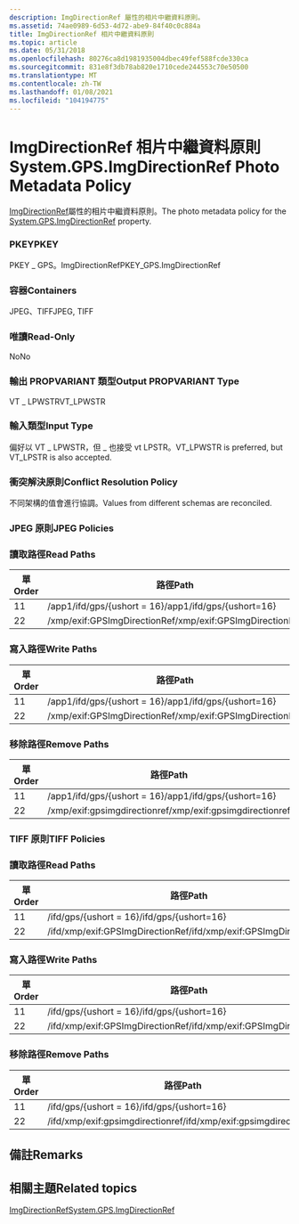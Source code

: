 ```yaml
---
description: ImgDirectionRef 屬性的相片中繼資料原則。
ms.assetid: 74ae0989-6d53-4d72-abe9-84f40c0c884a
title: ImgDirectionRef 相片中繼資料原則
ms.topic: article
ms.date: 05/31/2018
ms.openlocfilehash: 80276ca8d1981935004dbec49fef588fcde330ca
ms.sourcegitcommit: 831e8f3db78ab820e1710cede244553c70e50500
ms.translationtype: MT
ms.contentlocale: zh-TW
ms.lasthandoff: 01/08/2021
ms.locfileid: "104194775"
---
```

# <a name="systemgpsimgdirectionref-photo-metadata-policy"></a><span data-ttu-id="38b01-103">ImgDirectionRef 相片中繼資料原則</span><span class="sxs-lookup"><span data-stu-id="38b01-103">System.GPS.ImgDirectionRef Photo Metadata Policy</span></span>

<span data-ttu-id="38b01-104">[ImgDirectionRef](../properties/props-system-gps-imgdirectionref.md)屬性的相片中繼資料原則。</span><span class="sxs-lookup"><span data-stu-id="38b01-104">The photo metadata policy for the [System.GPS.ImgDirectionRef](../properties/props-system-gps-imgdirectionref.md) property.</span></span>

### <a name="pkey"></a><span data-ttu-id="38b01-105">PKEY</span><span class="sxs-lookup"><span data-stu-id="38b01-105">PKEY</span></span>

<span data-ttu-id="38b01-106">PKEY \_ GPS。ImgDirectionRef</span><span class="sxs-lookup"><span data-stu-id="38b01-106">PKEY\_GPS.ImgDirectionRef</span></span>

### <a name="containers"></a><span data-ttu-id="38b01-107">容器</span><span class="sxs-lookup"><span data-stu-id="38b01-107">Containers</span></span>

<span data-ttu-id="38b01-108">JPEG、TIFF</span><span class="sxs-lookup"><span data-stu-id="38b01-108">JPEG, TIFF</span></span>

### <a name="read-only"></a><span data-ttu-id="38b01-109">唯讀</span><span class="sxs-lookup"><span data-stu-id="38b01-109">Read-Only</span></span>

<span data-ttu-id="38b01-110">No</span><span class="sxs-lookup"><span data-stu-id="38b01-110">No</span></span>

### <a name="output-propvariant-type"></a><span data-ttu-id="38b01-111">輸出 PROPVARIANT 類型</span><span class="sxs-lookup"><span data-stu-id="38b01-111">Output PROPVARIANT Type</span></span>

<span data-ttu-id="38b01-112">VT \_ LPWSTR</span><span class="sxs-lookup"><span data-stu-id="38b01-112">VT\_LPWSTR</span></span>

### <a name="input-type"></a><span data-ttu-id="38b01-113">輸入類型</span><span class="sxs-lookup"><span data-stu-id="38b01-113">Input Type</span></span>

<span data-ttu-id="38b01-114">偏好以 VT \_ LPWSTR，但 \_ 也接受 vt LPSTR。</span><span class="sxs-lookup"><span data-stu-id="38b01-114">VT\_LPWSTR is preferred, but VT\_LPSTR is also accepted.</span></span>

### <a name="conflict-resolution-policy"></a><span data-ttu-id="38b01-115">衝突解決原則</span><span class="sxs-lookup"><span data-stu-id="38b01-115">Conflict Resolution Policy</span></span>

<span data-ttu-id="38b01-116">不同架構的值會進行協調。</span><span class="sxs-lookup"><span data-stu-id="38b01-116">Values from different schemas are reconciled.</span></span>

### <a name="jpeg-policies"></a><span data-ttu-id="38b01-117">JPEG 原則</span><span class="sxs-lookup"><span data-stu-id="38b01-117">JPEG Policies</span></span>

### <a name="read-paths"></a><span data-ttu-id="38b01-118">讀取路徑</span><span class="sxs-lookup"><span data-stu-id="38b01-118">Read Paths</span></span>



| <span data-ttu-id="38b01-119">單</span><span class="sxs-lookup"><span data-stu-id="38b01-119">Order</span></span> | <span data-ttu-id="38b01-120">路徑</span><span class="sxs-lookup"><span data-stu-id="38b01-120">Path</span></span>                         | <span data-ttu-id="38b01-121">磁片格式</span><span class="sxs-lookup"><span data-stu-id="38b01-121">Disk Format</span></span> |
|-------|------------------------------|-------------|
| <span data-ttu-id="38b01-122">1</span><span class="sxs-lookup"><span data-stu-id="38b01-122">1</span></span>     | <span data-ttu-id="38b01-123">/app1/ifd/gps/{ushort = 16}</span><span class="sxs-lookup"><span data-stu-id="38b01-123">/app1/ifd/gps/{ushort=16}</span></span>    | <span data-ttu-id="38b01-124">ascii</span><span class="sxs-lookup"><span data-stu-id="38b01-124">ascii</span></span>       |
| <span data-ttu-id="38b01-125">2</span><span class="sxs-lookup"><span data-stu-id="38b01-125">2</span></span>     | <span data-ttu-id="38b01-126">/xmp/exif:GPSImgDirectionRef</span><span class="sxs-lookup"><span data-stu-id="38b01-126">/xmp/exif:GPSImgDirectionRef</span></span> | <span data-ttu-id="38b01-127">Unicode</span><span class="sxs-lookup"><span data-stu-id="38b01-127">unicode</span></span>     |



 

### <a name="write-paths"></a><span data-ttu-id="38b01-128">寫入路徑</span><span class="sxs-lookup"><span data-stu-id="38b01-128">Write Paths</span></span>



| <span data-ttu-id="38b01-129">單</span><span class="sxs-lookup"><span data-stu-id="38b01-129">Order</span></span> | <span data-ttu-id="38b01-130">路徑</span><span class="sxs-lookup"><span data-stu-id="38b01-130">Path</span></span>                         | <span data-ttu-id="38b01-131">磁片格式</span><span class="sxs-lookup"><span data-stu-id="38b01-131">Disk Format</span></span> |
|-------|------------------------------|-------------|
| <span data-ttu-id="38b01-132">1</span><span class="sxs-lookup"><span data-stu-id="38b01-132">1</span></span>     | <span data-ttu-id="38b01-133">/app1/ifd/gps/{ushort = 16}</span><span class="sxs-lookup"><span data-stu-id="38b01-133">/app1/ifd/gps/{ushort=16}</span></span>    | <span data-ttu-id="38b01-134">ascii</span><span class="sxs-lookup"><span data-stu-id="38b01-134">ascii</span></span>       |
| <span data-ttu-id="38b01-135">2</span><span class="sxs-lookup"><span data-stu-id="38b01-135">2</span></span>     | <span data-ttu-id="38b01-136">/xmp/exif:GPSImgDirectionRef</span><span class="sxs-lookup"><span data-stu-id="38b01-136">/xmp/exif:GPSImgDirectionRef</span></span> | <span data-ttu-id="38b01-137">Unicode</span><span class="sxs-lookup"><span data-stu-id="38b01-137">unicode</span></span>     |



 

### <a name="remove-paths"></a><span data-ttu-id="38b01-138">移除路徑</span><span class="sxs-lookup"><span data-stu-id="38b01-138">Remove Paths</span></span>



| <span data-ttu-id="38b01-139">單</span><span class="sxs-lookup"><span data-stu-id="38b01-139">Order</span></span> | <span data-ttu-id="38b01-140">路徑</span><span class="sxs-lookup"><span data-stu-id="38b01-140">Path</span></span>                         |
|-------|------------------------------|
| <span data-ttu-id="38b01-141">1</span><span class="sxs-lookup"><span data-stu-id="38b01-141">1</span></span>     | <span data-ttu-id="38b01-142">/app1/ifd/gps/{ushort = 16}</span><span class="sxs-lookup"><span data-stu-id="38b01-142">/app1/ifd/gps/{ushort=16}</span></span>    |
| <span data-ttu-id="38b01-143">2</span><span class="sxs-lookup"><span data-stu-id="38b01-143">2</span></span>     | <span data-ttu-id="38b01-144">/xmp/exif:gpsimgdirectionref</span><span class="sxs-lookup"><span data-stu-id="38b01-144">/xmp/exif:gpsimgdirectionref</span></span> |



 

### <a name="tiff-policies"></a><span data-ttu-id="38b01-145">TIFF 原則</span><span class="sxs-lookup"><span data-stu-id="38b01-145">TIFF Policies</span></span>

### <a name="read-paths"></a><span data-ttu-id="38b01-146">讀取路徑</span><span class="sxs-lookup"><span data-stu-id="38b01-146">Read Paths</span></span>



| <span data-ttu-id="38b01-147">單</span><span class="sxs-lookup"><span data-stu-id="38b01-147">Order</span></span> | <span data-ttu-id="38b01-148">路徑</span><span class="sxs-lookup"><span data-stu-id="38b01-148">Path</span></span>                             | <span data-ttu-id="38b01-149">磁片格式</span><span class="sxs-lookup"><span data-stu-id="38b01-149">Disk Format</span></span> |
|-------|----------------------------------|-------------|
| <span data-ttu-id="38b01-150">1</span><span class="sxs-lookup"><span data-stu-id="38b01-150">1</span></span>     | <span data-ttu-id="38b01-151">/ifd/gps/{ushort = 16}</span><span class="sxs-lookup"><span data-stu-id="38b01-151">/ifd/gps/{ushort=16}</span></span>             | <span data-ttu-id="38b01-152">ascii</span><span class="sxs-lookup"><span data-stu-id="38b01-152">ascii</span></span>       |
| <span data-ttu-id="38b01-153">2</span><span class="sxs-lookup"><span data-stu-id="38b01-153">2</span></span>     | <span data-ttu-id="38b01-154">/ifd/xmp/exif:GPSImgDirectionRef</span><span class="sxs-lookup"><span data-stu-id="38b01-154">/ifd/xmp/exif:GPSImgDirectionRef</span></span> | <span data-ttu-id="38b01-155">Unicode</span><span class="sxs-lookup"><span data-stu-id="38b01-155">unicode</span></span>     |



 

### <a name="write-paths"></a><span data-ttu-id="38b01-156">寫入路徑</span><span class="sxs-lookup"><span data-stu-id="38b01-156">Write Paths</span></span>



| <span data-ttu-id="38b01-157">單</span><span class="sxs-lookup"><span data-stu-id="38b01-157">Order</span></span> | <span data-ttu-id="38b01-158">路徑</span><span class="sxs-lookup"><span data-stu-id="38b01-158">Path</span></span>                             | <span data-ttu-id="38b01-159">磁片格式</span><span class="sxs-lookup"><span data-stu-id="38b01-159">Disk Format</span></span> |
|-------|----------------------------------|-------------|
| <span data-ttu-id="38b01-160">1</span><span class="sxs-lookup"><span data-stu-id="38b01-160">1</span></span>     | <span data-ttu-id="38b01-161">/ifd/gps/{ushort = 16}</span><span class="sxs-lookup"><span data-stu-id="38b01-161">/ifd/gps/{ushort=16}</span></span>             | <span data-ttu-id="38b01-162">ascii</span><span class="sxs-lookup"><span data-stu-id="38b01-162">ascii</span></span>       |
| <span data-ttu-id="38b01-163">2</span><span class="sxs-lookup"><span data-stu-id="38b01-163">2</span></span>     | <span data-ttu-id="38b01-164">/ifd/xmp/exif:GPSImgDirectionRef</span><span class="sxs-lookup"><span data-stu-id="38b01-164">/ifd/xmp/exif:GPSImgDirectionRef</span></span> | <span data-ttu-id="38b01-165">Unicode</span><span class="sxs-lookup"><span data-stu-id="38b01-165">unicode</span></span>     |



 

### <a name="remove-paths"></a><span data-ttu-id="38b01-166">移除路徑</span><span class="sxs-lookup"><span data-stu-id="38b01-166">Remove Paths</span></span>



| <span data-ttu-id="38b01-167">單</span><span class="sxs-lookup"><span data-stu-id="38b01-167">Order</span></span> | <span data-ttu-id="38b01-168">路徑</span><span class="sxs-lookup"><span data-stu-id="38b01-168">Path</span></span>                             |
|-------|----------------------------------|
| <span data-ttu-id="38b01-169">1</span><span class="sxs-lookup"><span data-stu-id="38b01-169">1</span></span>     | <span data-ttu-id="38b01-170">/ifd/gps/{ushort = 16}</span><span class="sxs-lookup"><span data-stu-id="38b01-170">/ifd/gps/{ushort=16}</span></span>             |
| <span data-ttu-id="38b01-171">2</span><span class="sxs-lookup"><span data-stu-id="38b01-171">2</span></span>     | <span data-ttu-id="38b01-172">/ifd/xmp/exif:gpsimgdirectionref</span><span class="sxs-lookup"><span data-stu-id="38b01-172">/ifd/xmp/exif:gpsimgdirectionref</span></span> |



 

## <a name="remarks"></a><span data-ttu-id="38b01-173">備註</span><span class="sxs-lookup"><span data-stu-id="38b01-173">Remarks</span></span>

## <a name="related-topics"></a><span data-ttu-id="38b01-174">相關主題</span><span class="sxs-lookup"><span data-stu-id="38b01-174">Related topics</span></span>

<dl> <dt>

[<span data-ttu-id="38b01-175">ImgDirectionRef</span><span class="sxs-lookup"><span data-stu-id="38b01-175">System.GPS.ImgDirectionRef</span></span>](../properties/props-system-gps-imgdirectionref.md)
</dt> </dl>

 

 
